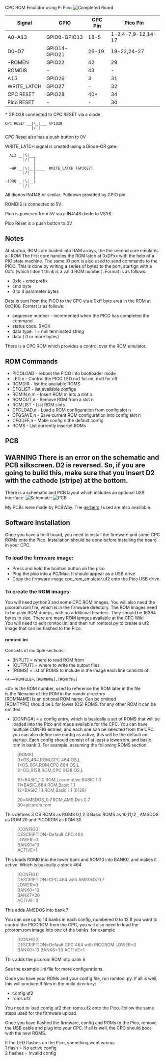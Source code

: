 CPC ROM Emulator using Pi Pico
![Completed Board](/hardware/PicoROM_Assembled.jpg)


|Signal     |GPIO         |CPC Pin|Pico Pin          |
|-----------|-------------|-------|------------------|
|A0-A13     |GPIO0-GPIO13 |18-5   |1-2,4-7,9-12,14-17|
|D0-D7      |GPIO14-GPIO21|26-19  |19-22,24-27       |
|~ROMEN     |GPIO22       |42     |29                |
|ROMDIS     |-            |43     |-                 |
|A15        |GPIO26       |3      |31|
|WRITE_LATCH|GPIO27       |-      |32|
|CPC RESET  |GPIO28       |40*    |34|
|Pico RESET |-            |-      |30|


\* GPIO28 connected to CPC RESET via a diode
```
CPC RESET __|\_|___ GPIO28
            |/ |

```
CPC Reset also has a push button to 0V


WRITE_LATCH signal is created using a Diode-OR gate:
```
  A13 __|\|___
        |/|  |
             |
  ~WR __|\|__|____  WRITE_LATCH (GPIO27)
        |/|  |
             |
~IORQ __|\|__|
        |/|
```
All diodes IN4148 or similar. Pulldown provided by GPIO pin.

ROMDIS is connected to 5V

Pico is powered from 5V via a IN4148 diode to VSYS


Pico Reset is a push button to 0V

## Notes

At startup, ROMs are loaded into RAM arrays, the the second core emulates all ROM
The first core handles the ROM latch at 0xDFxx with the help of a PIO state machine. The same IO port is also used to send commands to the PICO. This is done by writing a series of bytes to the port, startign with a 0xfc (which I don't think is a valid ROM number). Format is as follows:
* 0xfc - cmd prefix
* cmd byte
* 0 to 4 parameter bytes

Data is sent from the PICO to the CPC via a 0xff byte area in the ROM at 0xC100. Format is as follows:
* sequence number - incremented when the PICO has completed the command
* status code. 0=OK
* data type. 1 = null terminated string
* data ( 0 or more bytes)

There is a CPC ROM which provides a control over the ROM emulator.

## ROM Commands
* PICOLOAD - reboot the PICO into bootloader mode
* LED,n - Control the PICO LED n=1 for on, n=0 for off
* ROMDIR - list the available ROMS
* CFGLIST - list available configs
* ROMIN,n,m - Insert ROM m into a slot n
* ROMOUT,n - Remove ROM from a slot n
* ROMLIST - List ROM slots
* CFGLOAD,n - Load a ROM configuration from config slot n
* CFGSAVE,n - Save current ROM configuration into config slot n
* CFGDEF,n - Make config n the default config
* ROMS - List currently insertet ROMs

## PCB
**WARNING** There is an error on the schematic and PCB silkscreen. D2 is reversed. So, if you are going to build this, make sure that you insert D2 with the cathode (stripe) at the bottom.
----
There is a schematic and PCB layout which includes an optional USB interface.
![Schematic](hardware/schematic.png)
![PCB](hardware/pcb.png)

My PCBs were made by PCBWay. The [gerbers](hardware/gerbers.zip) I used are also avalilable.

## Software Installation

Once you have a built board, you need to install the firmware and some CPC ROMs onto the Pico.
Installation should be done before installing the board in your CPC.

### To load the firmware image:
* Press and hold the bootsel button on the pico
* Plug the pico into a PC/Mac. It should appear as a USB drive
* Copy the firmware image cpc_rom_emulator.uf2 onto the Pico USB drive

### To create the ROM images:
You will need python3 and some CPC ROM images. You will also need the picorom.rom file, which is in the firmware directory. The ROM images need to be plain ROM dumps, with no additional headers. They should be 16384 bytes in size. There are many ROM iamges available at the CPC Wiki  
You will need to edit romtool.ini and then run romtool.py to create a uf2 image that can be flashed to the Pico.

#### romtool.ini
Consists of multiple sections:
* [INPUT] = where to read ROM from
* [OUTPUT] = where to write the output files
* [ROMS] = list of ROMS to include in the image
each line consists of:

```<#>=<ROMFILE>,[ROMNAME],[ROMTYPE]```

<#> is the ROM number, used to reference the ROM later in the file  
<ROMFILE> is the filename of the ROM in the romdir directory  
[ROMNAME] is an optional ROM name. Can be omitted  
[ROMTYPE] should be L for lower (OS) ROMS. for any other ROM it can be omitted  

* [CONFIG#] = a config entry, which is basically a set of ROMS that will be loaded into the Pico and made available for the CPC. You can have multiple CONFIG entries, and each one can be selected from the CPC. you can also define one config as active, this will be the default on startup. Each config should consist of at least a lowerrom, and basic rom in bank 0. For example, assuming the following ROMS section:

>[ROMS]  
>0=OS_464.ROM,CPC 464 OS,L  
>1=OS_664.ROM,CPC 664 OS,L  
>2=OS_6128.ROM,CPC 6128 OS,L  
>  
>10=BASIC_1.0.ROM,Locomotive BASIC 1.0  
>11=BASIC_664.ROM,Basic 1.1  
>12=BASIC_1.1.ROM,Basic 1.1 (6128)  
>  
> 20=AMSDOS_0.7.ROM,AMS Dos 0.7  
> 30=picorom.rom


This defines 3 OS ROMS as ROMS 0,1,2  3 Basic ROMS as 10,11,12 , AMSDOS as ROM 20 and PICOROM as ROM 30


>[CONFIG0]  
> DESCRIPTION=Default CPC 464  
> LOWER=0  
> BANK0=10  
> ACTIVE=1    

This loads ROM0 into the lower bank and ROM10 into BANK0, and makes it active. Which is basically a stock 464

> [CONFIG1]  
> DESCRIPTION=CPC 464 with AMSDOS 0.7  
> LOWER=0  
> BANK0=10  
> BANK7=20  
> ACTIVE=0  

This adds AMSDOS into bank 7

You can use up to 14 banks in each config, numbered 0 to 13
If you want to control the PICOROM from the CPC, you will also need to load the picorom.rom image into one of the banks. for example

>[CONFIG2]  
> DESCRIPTION=Default CPC 464 with PICOROM
> LOWER=0  
> BANK0=10
> BANK6=30
> ACTIVE=1 

This adds the picorom ROM into bank 6

See the example .ini file for more configurations.

Once you have your ROMs and your config file, run romtool.py. If all is well, this will produce 3 files in the build directory:

* config.uf2
* roms.uf2

You need to load config.uf2 then roms.uf2 onto the Pico. Follow the same steps used for the firmware upload.


Once you have flashed the firmware, config and ROMs to the Pico, remove the USB cable and plug into your CPC. If all is well, the CPC should boot with the new ROMS.

If the LED flashes on the Pico, something went wrong:  
1 flash = No active config  
2 flashes = Invalid config  





 







